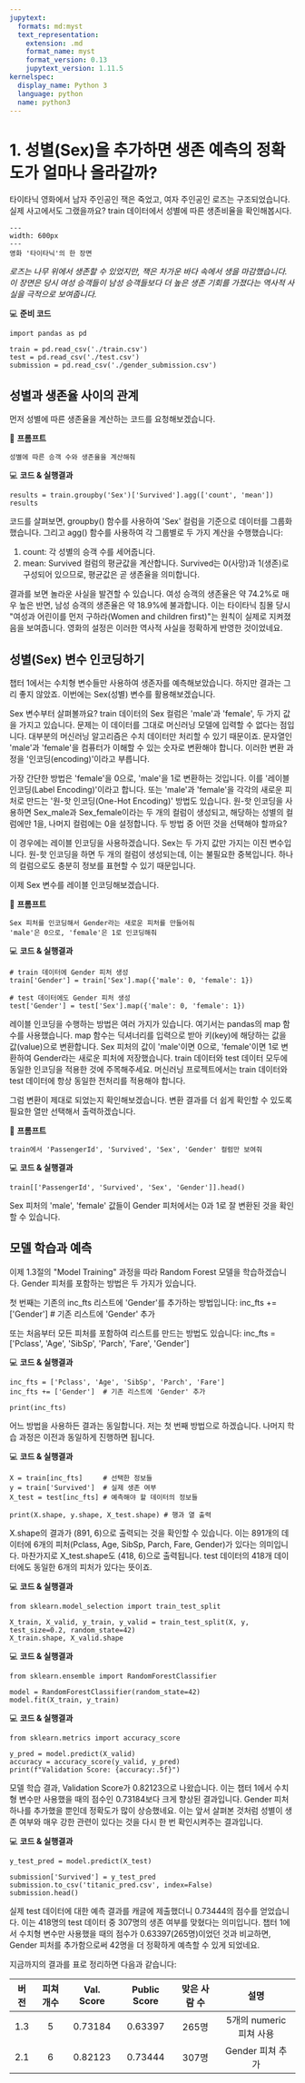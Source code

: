 ```yaml
---
jupytext:
  formats: md:myst
  text_representation:
    extension: .md
    format_name: myst
    format_version: 0.13
    jupytext_version: 1.11.5
kernelspec:
  display_name: Python 3
  language: python
  name: python3
---
```




# 1. 성별(Sex)을 추가하면 생존 예측의 정확도가 얼마나 올라갈까?

타이타닉 영화에서 남자 주인공인 잭은 죽었고, 여자 주인공인 로즈는 구조되었습니다. 실제 사고에서도 그랬을까요? train 데이터에서 성별에 따른 생존비율을 확인해봅시다.

```{figure} ./images/21-1.png
---
width: 600px
---
영화 '타이타닉'의 한 장면
```

*로즈는 나무 위에서 생존할 수 있었지만, 잭은 차가운 바다 속에서 생을 마감했습니다. 이 장면은 당시 여성 승객들이 남성 승객들보다 더 높은 생존 기회를 가졌다는 역사적 사실을 극적으로 보여줍니다.*



💻 **준비 코드**

```{code-cell}
import pandas as pd

train = pd.read_csv('./train.csv')
test = pd.read_csv('./test.csv')
submission = pd.read_csv('./gender_submission.csv')
```



## 성별과 생존율 사이의 관계

먼저 성별에 따른 생존율을 계산하는 코드를 요청해보겠습니다.

📝 **프롬프트**

```
성별에 따른 승객 수와 생존율을 계산해줘
```

💻 **코드 & 실행결과**

```{code-cell}
results = train.groupby('Sex')['Survived'].agg(['count', 'mean'])
results
```


코드를 살펴보면, groupby() 함수를 사용하여 'Sex' 컬럼을 기준으로 데이터를 그룹화했습니다. 그리고 agg() 함수를 사용하여 각 그룹별로 두 가지 계산을 수행했습니다:

1. count: 각 성별의 승객 수를 세어줍니다.
2. mean: Survived 컬럼의 평균값을 계산합니다. Survived는 0(사망)과 1(생존)로 구성되어 있으므로, 평균값은 곧 생존율을 의미합니다.

결과를 보면 놀라운 사실을 발견할 수 있습니다. 여성 승객의 생존율은 약 74.2%로 매우 높은 반면, 남성 승객의 생존율은 약 18.9%에 불과합니다. 이는 타이타닉 침몰 당시 "여성과 어린이를 먼저 구하라(Women and children first)"는 원칙이 실제로 지켜졌음을 보여줍니다. 영화의 설정은 이러한 역사적 사실을 정확하게 반영한 것이었네요.



## 성별(Sex) 변수 인코딩하기

챕터 1에서는 수치형 변수들만 사용하여 생존자를 예측해보았습니다. 하지만 결과는 그리 좋지 않았죠. 이번에는 Sex(성별) 변수를 활용해보겠습니다.

Sex 변수부터 살펴볼까요? train 데이터의 Sex 컬럼은 'male'과 'female', 두 가지 값을 가지고 있습니다. 문제는 이 데이터를 그대로 머신러닝 모델에 입력할 수 없다는 점입니다. 대부분의 머신러닝 알고리즘은 수치 데이터만 처리할 수 있기 때문이죠. 문자열인 'male'과 'female'을 컴퓨터가 이해할 수 있는 숫자로 변환해야 합니다. 이러한 변환 과정을 '인코딩(encoding)'이라고 부릅니다.

가장 간단한 방법은 'female'을 0으로, 'male'을 1로 변환하는 것입니다. 이를 '레이블 인코딩(Label Encoding)'이라고 합니다. 또는 'male'과 'female'을 각각의 새로운 피처로 만드는 '원-핫 인코딩(One-Hot Encoding)' 방법도 있습니다. 원-핫 인코딩을 사용하면 Sex_male과 Sex_female이라는 두 개의 컬럼이 생성되고, 해당하는 성별의 컬럼에만 1을, 나머지 컬럼에는 0을 설정합니다. 두 방법 중 어떤 것을 선택해야 할까요?

이 경우에는 레이블 인코딩을 사용하겠습니다. Sex는 두 가지 값만 가지는 이진 변수입니다. 원-핫 인코딩을 하면 두 개의 컬럼이 생성되는데, 이는 불필요한 중복입니다. 하나의 컬럼으로도 충분히 정보를 표현할 수 있기 때문입니다.

이제 Sex 변수를 레이블 인코딩해보겠습니다.

📝 **프롬프트**

```
Sex 피처를 인코딩해서 Gender라는 새로운 피처를 만들어줘
'male'은 0으로, 'female'은 1로 인코딩해줘
```

💻 **코드 & 실행결과**

```{code-cell}
# train 데이터에 Gender 피처 생성
train['Gender'] = train['Sex'].map({'male': 0, 'female': 1})

# test 데이터에도 Gender 피처 생성
test['Gender'] = test['Sex'].map({'male': 0, 'female': 1})
```

레이블 인코딩을 수행하는 방법은 여러 가지가 있습니다. 여기서는 pandas의 map 함수를 사용했습니다. map 함수는 딕셔너리를 입력으로 받아 키(key)에 해당하는 값을 값(value)으로 변환합니다. Sex 피처의 값이 'male'이면 0으로, 'female'이면 1로 변환하여 Gender라는 새로운 피처에 저장했습니다. 
train 데이터와 test 데이터 모두에 동일한 인코딩을 적용한 것에 주목해주세요. 머신러닝 프로젝트에서는 train 데이터와 test 데이터에 항상 동일한 전처리를 적용해야 합니다.



그럼 변환이 제대로 되었는지 확인해보겠습니다. 변환 결과를 더 쉽게 확인할 수 있도록 필요한 열만 선택해서 출력하겠습니다. 

📝 **프롬프트**

```
train에서 'PassengerId', 'Survived', 'Sex', 'Gender' 컬럼만 보여줘
```

💻 **코드 & 실행결과**
```{code-cell}
train[['PassengerId', 'Survived', 'Sex', 'Gender']].head()
```

Sex 피처의 'male', 'female' 값들이 Gender 피처에서는 0과 1로 잘 변환된 것을 확인할 수 있습니다.



## 모델 학습과 예측

이제 1.3절의 "Model Training" 과정을 따라 Random Forest 모델을 학습하겠습니다. Gender 피처를 포함하는 방법은 두 가지가 있습니다.

첫 번째는 기존의 inc_fts 리스트에 'Gender'를 추가하는 방법입니다:
inc_fts += ['Gender']  # 기존 리스트에 'Gender' 추가

또는 처음부터 모든 피처를 포함하여 리스트를 만드는 방법도 있습니다:
inc_fts = ['Pclass', 'Age', 'SibSp', 'Parch', 'Fare', 'Gender']

💻 **코드 & 실행결과**

```{code-cell}
inc_fts = ['Pclass', 'Age', 'SibSp', 'Parch', 'Fare']
inc_fts += ['Gender']  # 기존 리스트에 'Gender' 추가

print(inc_fts)
```
어느 방법을 사용하든 결과는 동일합니다. 저는 첫 번째 방법으로 하겠습니다. 나머지 학습 과정은 이전과 동일하게 진행하면 됩니다.



💻 **코드 & 실행결과**

```{code-cell}
X = train[inc_fts]     # 선택한 정보들
y = train['Survived']  # 실제 생존 여부
X_test = test[inc_fts] # 예측해야 할 데이터의 정보들

print(X.shape, y.shape, X_test.shape) # 행과 열 출력 
```

X.shape의 결과가 (891, 6)으로 출력되는 것을 확인할 수 있습니다. 이는 891개의 데이터에 6개의 피처(Pclass, Age, SibSp, Parch, Fare, Gender)가 있다는 의미입니다. 마찬가지로 X_test.shape도 (418, 6)으로 출력됩니다. test 데이터의 418개 데이터에도 동일한 6개의 피처가 있다는 뜻이죠.



💻 **코드 & 실행결과**

```{code-cell}
from sklearn.model_selection import train_test_split

X_train, X_valid, y_train, y_valid = train_test_split(X, y, test_size=0.2, random_state=42)
X_train.shape, X_valid.shape
```



💻 **코드 & 실행결과**

```{code-cell}
from sklearn.ensemble import RandomForestClassifier

model = RandomForestClassifier(random_state=42)
model.fit(X_train, y_train)
```



💻 **코드 & 실행결과**

```{code-cell}
from sklearn.metrics import accuracy_score

y_pred = model.predict(X_valid)
accuracy = accuracy_score(y_valid, y_pred)
print(f"Validation Score: {accuracy:.5f}")
```

모델 학습 결과, Validation Score가 0.82123으로 나왔습니다. 이는 챕터 1에서 수치형 변수만 사용했을 때의 점수인 0.73184보다 크게 향상된 결과입니다. Gender 피처 하나를 추가했을 뿐인데 정확도가 많이 상승했네요. 이는 앞서 살펴본 것처럼 성별이 생존 여부와 매우 강한 관련이 있다는 것을 다시 한 번 확인시켜주는 결과입니다.



💻 **코드 & 실행결과**

```{code-cell}
y_test_pred = model.predict(X_test)

submission['Survived'] = y_test_pred
submission.to_csv('titanic_pred.csv', index=False)
submission.head()
```

실제 test 데이터에 대한 예측 결과를 캐글에 제출했더니 0.73444의 점수를 얻었습니다. 이는 418명의 test 데이터 중 307명의 생존 여부를 맞혔다는 의미입니다. 챕터 1에서 수치형 변수만 사용했을 때의 점수가 0.63397(265명)이었던 것과 비교하면, Gender 피처를 추가함으로써 42명을 더 정확하게 예측할 수 있게 되었네요.



지금까지의 결과를 표로 정리하면 다음과 같습니다:

| 버전 | 피쳐 개수 | Val. Score | Public Score | 맞은 사람 수 |          설명           |
| :--: | :-------: | :--------: | :----------: | :----------: | :---------------------: |
| 1.3  |     5     |  0.73184   |   0.63397    |    265명     | 5개의 numeric 피쳐 사용 |
| 2.1  |     6     |  0.82123   |   0.73444    |    307명     |    Gender 피쳐 추가     |



